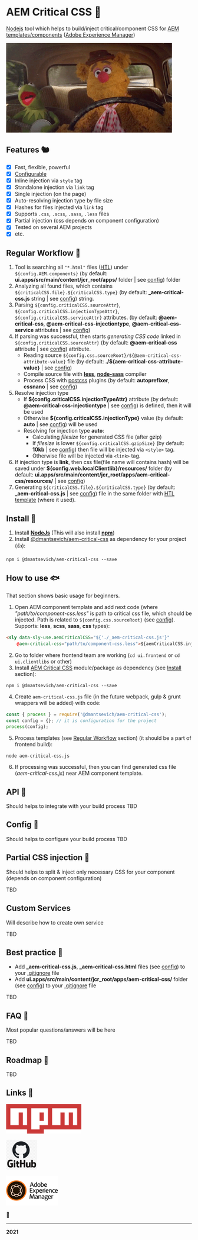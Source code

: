 # AEM Critical CSS 🐝

[Nodejs](https://nodejs.org/en/) tool which helps to build/inject critical/component CSS for [AEM templates/components](https://experienceleague.adobe.com/docs/experience-manager-htl/using/getting-started/getting-started.html?lang=en) ([Adobe Experience Manager](https://www.adobe.com/ru/marketing/experience-manager.html))

![dmantsevich/aem-critical-css](static/up.gif)

## Features 🐿
- [x] Fast, flexible, powerful
- [x] [Configurable](#config-) 
- [x] Inline injection via ``style`` tag
- [x] Standalone injection via ``link`` tag
- [x] Single injection (on the page)
- [x] Auto-resolving injection type by file size
- [x] Hashes for files injected via ``link`` tag
- [x] Supports ``.css``, ``.scss``, ``.sass``, ``.less`` files
- [x] Partial injection (css depends on component configuration)
- [x] Tested on several AEM projects
- [x] etc.

## Regular Workflow 🐉
1. Tool is searching all ``"*.html"`` files ([HTL](https://experienceleague.adobe.com/docs/experience-manager-htl/using/htl/block-statements.html?lang=en#overview)) under ``${config.AEM.components}`` (by default: **ui.apps/src/main/content/jcr_root/apps/** folder | see [config](#config-)) folder
2. Analyzing all found files, which contains ``${criticalCSS.file}.${criticalCSS.type}`` (by default: **_aem-critical-css.js** string | see [config](#config-)) string. 
3. Parsing ``${config.criticalCSS.sourceAttr}``, ``${config.criticalCSS.injectionTypeAttr}``, ``${config.criticalCSS.serviceAttr}`` attributes. (by default: **@aem-critical-css**, **@aem-critical-css-injectiontype**, **@aem-critical-css-service** attributes | see [config](#config-))
4. If parsing was successful, then starts _generating CSS code_ linked in ``${config.criticalCSS.sourceAttr}`` (by default: **@aem-critical-css** attribute | see [config](#config-)) attribute.
    - Reading source ``${config.css.sourceRoot}/${@aem-critical-css-attribute-value}`` file (by default: **./${aem-critical-css-attribute-value}** | see [config](#config-))
    - Compile source file with **[less](https://www.npmjs.com/package/less)**, **[node-sass](https://www.npmjs.com/package/node-sass)** compiler
    - Process CSS with [postcss](https://www.npmjs.com/package/postcss) plugins (by default: **autoprefixer**, **cssnano** | see [config](#config-))
5. Resolve injection type
    - If **${config.criticalCSS.injectionTypeAttr}** attribute (by default: **@aem-critical-css-injectiontype** | see [config](#config-)) is defined, then it will be used
    - Otherwise **${config.criticalCSS.injectionType}** value (by default: **auto** | see [config](#config-)) will be used
    - Resolving for injection type **auto**:
        - Calculating _filesize_ for generated CSS file (after gzip)
        - If _filesize_ is lower ``${config.criticalCSS.gzipSize}`` (by default: **10kb** | see [config](#config-)) then file will be injected via ``<style>`` tag.
        - Otherwise file will be injected via ``<link>`` tag.
6. If injection type is **link**, then css file(file name will contains hash) will be saved under **${config.web.localClientlib}/resources/** folder (by default: **ui.apps/src/main/content/jcr_root/apps/aem-critical-css/resources/** | see [config](#config-))
7. Generating ``${criticalCSS.file}.${criticalCSS.type}`` (by default: **_aem-critical-css.js** | see [config](#config-)) file in the same folder with [HTL template](https://experienceleague.adobe.com/docs/experience-manager-htl/using/htl/block-statements.html?lang=en#overview) (where it used).
    


## Install 🐠
1) Install **[NodeJs](https://nodejs.org/en/)** (This will also install **[npm](https://www.npmjs.com/)**)
2) Install [@dmantsevich/aem-critical-css](https://www.npmjs.com/package/@dmantsevich/aem-critical-css) as dependency for your project (👍):
```shell script
npm i @dmantsevich/aem-critical-css --save
```

## How to use 🐟
That section shows basic usage for beginners.
1. Open AEM component template and add next code (where _"path/to/component-css.less"_ is path to critical css file, which should be injected. Path is related to ``${config.css.sourceRoot}`` (see [config](#config-)). Supports: **less**, **scss**, **sass**, **css** types):
```html
<sly data-sly-use.aemCriticalCSS="${'./_aem-critical-css.js'}"
	@aem-critical-css="path/to/component-css.less">${aemCriticalCSS.inject @ context="unsafe"}</sly>
```
2. Go to folder where frontend team are working (``cd ui.frontend`` or ``cd ui.clientlibs`` or other)
3. Install [AEM Critical CSS](https://www.npmjs.com/package/@dmantsevich/aem-critical-css) module/package as dependency (see [Install](#install-) section):
```shell script
npm i @dmantsevich/aem-critical-css --save
``` 
4. Create ``aem-critical-css.js`` file (in the future webpack, gulp & grunt wrappers will be added) with code:
```js
const { process } = require('@dmantsevich/aem-critical-css');
const config = {}; // it is configuration for the project
process(config);
```
5. Process templates (see [Regular Workflow](#regular-workflow-) section) (it should be a part of frontend build):
```shell script
node aem-critical-css.js
```
6. If processing was successful, then you can find generated css file (_aem-critical-css.js_) near AEM component template.  
 

## API 🦔
Should helps to integrate with your build process
TBD

## Config 🦖
Should helps to configure your build process
TBD

## Partial CSS injection 🐇
Should helps to split & inject only necessary CSS for your component (depends on component configuration)
  
TBD 

## Custom Services
Will describe how to create own service

TBD

## Best practice 🦗
- Add **_aem-critical-css.js**, **_aem-critical-css.html** files (see [config](#config-)) to your [.gitignore](https://github.com/github/gitignore) file
- Add **ui.apps/src/main/content/jcr_root/apps/aem-critical-css/** folder (see [config](#config-)) to your [.gitignore](https://github.com/github/gitignore) file

TBD

## FAQ 🦆
Most popular questions/answers will be here

TBD


## Roadmap 🦙
TBD

## Links 🐙

[![@dmantsevich/aem-critical-css](static/npm-logo.png)](https://www.npmjs.com/package/@dmantsevich/aem-critical-css)

[![dmantsevich/aem-critical-css](static/github-logo.png)](https://github.com/dmantsevich/aem-critical-css)

[![Adobe Experience Manager](static/AEM-logo.png)](https://www.adobe.com/ru/marketing/experience-manager.html)


🧰 

---
**2021**